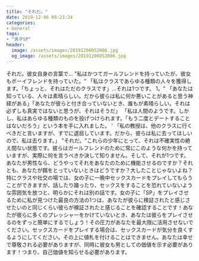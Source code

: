 ```yaml
---
title: "それだ。"
date: 2019-12-06 05:23:24
categories:
- General
tags:
- "男子SP"
header:
  image: /assets/images/20191206052006.jpg
  og_image: /assets/images/20191206052006.jpg
---
```


それだ。彼女自身の言葉で... &quot;私はかつてガールフレンドを持っていたが、彼女もボーイフレンドを持っていた。&quot; 「私はクラスであらゆる種類の人々を獲得します。「ちょっと、それはただのクラスです」…それは1つです。 1。&quot; 「あなたは知っている、人々は素晴らしい。だから彼らは私に何か悪いことがあると思う神経がある」「あなたが彼らと付き合っていないとき、誰もが素晴らしい。それは必ずしも真実ではないと思うが、それはそうだ」 「私は人間のようです。しかし、私はあらゆる種類のものを投げつけられます。「もう二度とデートすることはないだろう」という本を手に入れました。 &#39; 「私の教授は、他のクラスに行くべきだと言いますが、すでに退屈しています。だから、彼らは私に去ってほしいので、私は去ります。」 &quot;それだ。&quot;これらの少年にとって、それは不確実性の絶え間ない状態です。彼らはガールフレンドのために常にこのような何かを持っていますが、実際に何を言うべきか決して知りません。そして、それが1つです。あなたが男性なら、どうやってそれをあなたのために機能させるのですか？それとも、あなたが餌をとっていないときはどうですか？大したことじゃないよね？特にクラスや社交の場では、女の子に一晩中セックスカードをプレイしてもらうことができますが、話したり踊ったり、セックスをすることを恐れていないような雰囲気を放つと、明らかにそれは別の話です。女の子に「SP」をプレイさせるために私が見つけた最良の方法の1つは、あなたが彼らに検証されたと感じさせたいのと同じくらい彼らが検証されたと感じることを確認することです！あなたが彼らに多くのプレッシャーをかけていないとき、あなたは彼らをプレイさせるのをずっと簡単にするでしょう！その圧力があなたを最大限に活用させないでください。セックスカードをプレイする場合は、セックスカードが気分を良くするようにしてください。その上に値札を付けることはできません。あなたは幸せで尊敬される必要がありますが、同時に彼女も男としての価値を示す必要があります！つまり、自己価値を知らせる必要があります。
